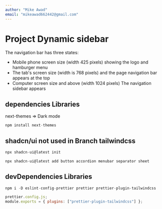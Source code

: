 ```yaml
---
author: "Mike Awad"
email: "mikeawad662442@gmail.com"
---
```


# Project Dynamic sidebar

The navigation bar has three states:

- Mobile phone screen size (width 425 pixels) showing the logo and hamburger menu
- The tab's screen size (width is 768 pixels) and the page navigation bar appears at the top
- Computer screen size and above (width 1024 pixels) The navigation sidebar appears

## dependencies Libraries

next-themes => Dark mode

```js
npm install next-themes
```

## shadcn/ui not used in Branch tailwindcss

```js
npx shadcn-ui@latest init

npx shadcn-ui@latest add button accordion menubar separator sheet
```

## devDependencies Libraries

```js
npm i -D eslint-config-prettier prettier prettier-plugin-tailwindcss
```

```js
prettier.config.js;
module.exports = { plugins: ["prettier-plugin-tailwindcss"] };
```
